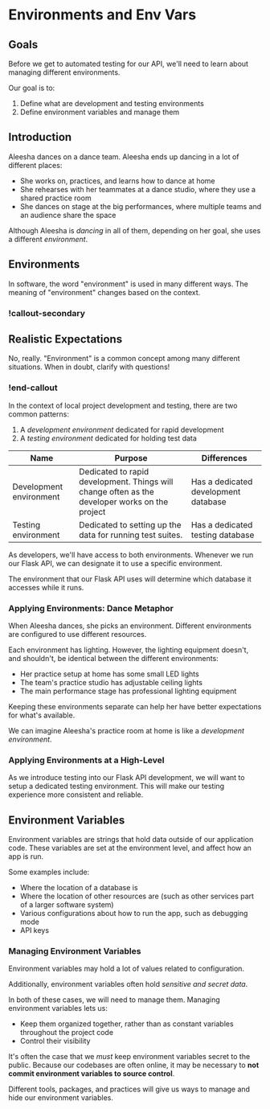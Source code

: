 # Environments and Env Vars

## Goals

Before we get to automated testing for our API, we'll need to learn about managing different environments.

Our goal is to:

1. Define what are development and testing environments
1. Define environment variables and manage them

## Introduction

Aleesha dances on a dance team. Aleesha ends up dancing in a lot of different places:

- She works on, practices, and learns how to dance at home
- She rehearses with her teammates at a dance studio, where they use a shared practice room
- She dances on stage at the big performances, where multiple teams and an audience share the space

Although Aleesha is _dancing_ in all of them, depending on her goal, she uses a different _environment_.

## Environments

In software, the word "environment" is used in many different ways. The meaning of "environment" changes based on the context.

### !callout-secondary

## Realistic Expectations

No, really. "Environment" is a common concept among many different situations. When in doubt, clarify with questions!

### !end-callout

In the context of local project development and testing, there are two common patterns:

1. A _development environment_ dedicated for rapid development
1. A _testing environment_ dedicated for holding test data

| Name                    | Purpose                                                                                        | Differences                          |
| ----------------------- | ---------------------------------------------------------------------------------------------- | ------------------------------------ |
| Development environment | Dedicated to rapid development. Things will change often as the developer works on the project | Has a dedicated development database |
| Testing environment     | Dedicated to setting up the data for running test suites.                                      | Has a dedicated testing database     |

As developers, we'll have access to both environments. Whenever we run our Flask API, we can designate it to use a specific environment.

The environment that our Flask API uses will determine which database it accesses while it runs.

### Applying Environments: Dance Metaphor

When Aleesha dances, she picks an environment. Different environments are configured to use different resources.

Each environment has lighting. However, the lighting equipment doesn't, and shouldn't, be identical between the different environments:

- Her practice setup at home has some small LED lights
- The team's practice studio has adjustable ceiling lights
- The main performance stage has professional lighting equipment

Keeping these environments separate can help her have better expectations for what's available.

We can imagine Aleesha's practice room at home is like a _development environment_.

### Applying Environments at a High-Level

As we introduce testing into our Flask API development, we will want to setup a dedicated testing environment. This will make our testing experience more consistent and reliable.

## Environment Variables

Environment variables are strings that hold data outside of our application code. These variables are set at the environment level, and affect how an app is run.

Some examples include:

- Where the location of a database is
- Where the location of other resources are (such as other services part of a larger software system)
- Various configurations about how to run the app, such as debugging mode
- API keys

### Managing Environment Variables

Environment variables may hold a lot of values related to configuration.

Additionally, environment variables often hold _sensitive and secret data_.

In both of these cases, we will need to manage them. Managing environment variables lets us:

- Keep them organized together, rather than as constant variables throughout the project code
- Control their visibility

It's often the case that we _must_ keep environment variables secret to the public. Because our codebases are often online, it may be necessary to **not commit environment variables to source control**.

Different tools, packages, and practices will give us ways to manage and hide our environment variables.
